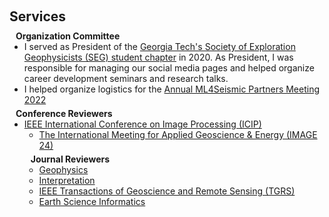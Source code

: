 <h1 id="services"></h1>

<h2 style="margin: 60px 0px 10px;">Services</h2>

<h4 style="margin:0 10px 0;">Organization Committee</h4>

<ul style="margin:0 0 5px;">
  <li>I served as President of the <a href="https://www.facebook.com/SEGatGT/">Georgia Tech's Society of Exploration Geophysicists (SEG) student chapter</a> in 2020. As President, I was responsible for managing our social media pages and helped organize career development seminars and research talks.</li>
  <li>I helped organize logistics for the <a href="https://slim.gatech.edu/content/ML4Seismic-Partners-Meeting-Fall-2022">Annual ML4Seismic Partners Meeting 2022</a></li>
</ul>

<h4 style="margin:0 10px 0;">Conference Reviewers</h4>

<ul style="margin:0 0 5px;">
  <li><a href="https://2022.ieeeicip.org/"><autocolor>IEEE International Conference on Image Processing (ICIP)</autocolor></a></li>
<ul style="margin:0 0 5px;">
  <li><a href="https://www.imageevent.org/"><autocolor>The International Meeting for
Applied Geoscience & Energy (IMAGE 24)</autocolor></a></li>
</ul>

<h4 style="margin:0 10px 0;">Journal Reviewers</h4>

<ul style="margin:0 0 20px;">
  <li><a href="https://library.seg.org/journal/gpysa7"><autocolor>Geophysics</autocolor></a></li>
  <li><a href="https://library.seg.org/journal/inteio"><autocolor>Interpretation</autocolor></a></li>
 <li><a href="https://www.grss-ieee.org/publications/transactions-on-geoscience-remote-sensing/"><autocolor>IEEE Transactions of Geoscience and Remote Sensing (TGRS)</autocolor></a></li>
<li><a href="https://link.springer.com/journal/12145"><autocolor>Earth Science Informatics</autocolor></a></li>
</ul>
